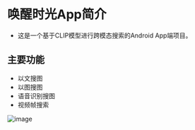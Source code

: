 # 唤醒时光App简介
* 这是一个基于CLIP模型进行跨模态搜索的Android App端项目。

## 主要功能
* 以文搜图
* 以图搜图
* 语音识别搜图
* 视频帧搜索

![image](https://github.com/DDsouP/wakeup/assets/101051097/6e4d55cb-68f8-4d72-9c79-57ad1000703c)

